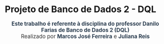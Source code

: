 # Projeto de Banco de Dados 2 - DQL

<p align="center">
  <strong>Este trabalho é referente à disciplina do professor Danilo Farias de Banco de Dados 2 (DQL)</strong>
  <br>
  Realizado por <strong>Marcos José Ferreira</strong> e <strong>Juliana Reis</strong>
</p>

<style>
  p {
    font-size: 1.2em;
    color: #333;
  }
  strong {
    color: #2c3e50;
  }
</style>
